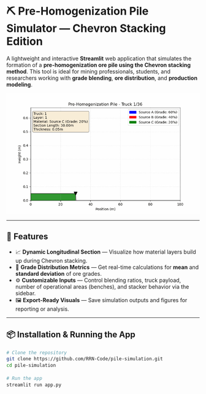 # ⛏️ Pre-Homogenization Pile Simulator — Chevron Stacking Edition

A lightweight and interactive **Streamlit** web application that simulates the formation of a **pre-homogenization ore pile using the Chevron stacking method**. This tool is ideal for mining professionals, students, and researchers working with **grade blending**, **ore distribution**, and **production modeling**.

![App Demo](assets/pre_homo_pile.gif)

---

## 🚀 Features

- 📈 **Dynamic Longitudinal Section** — Visualize how material layers build up during Chevron stacking.
- 🧪 **Grade Distribution Metrics** — Get real-time calculations for **mean** and **standard deviation** of ore grades.
- ⚙️ **Customizable Inputs** — Control blending ratios, truck payload, number of operational areas (benches), and stacker behavior via the sidebar.
- 🖼️ **Export-Ready Visuals** — Save simulation outputs and figures for reporting or analysis.

---

## 📦 Installation & Running the App

```bash
# Clone the repository
git clone https://github.com/RRN-Code/pile-simulation.git
cd pile-simulation

# Run the app
streamlit run app.py
